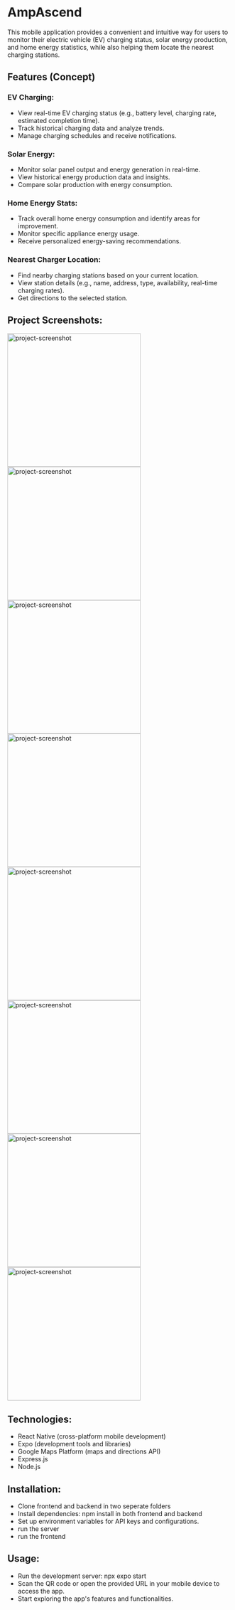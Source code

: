 # AmpAscend

This mobile application provides a convenient and intuitive way for users to monitor their electric vehicle (EV) charging status, solar energy production, and home energy statistics, while also helping them locate the nearest charging stations.

## Features (Concept)
### EV Charging:
- View real-time EV charging status (e.g., battery level, charging rate, estimated completion time).
- Track historical charging data and analyze trends.
- Manage charging schedules and receive notifications.
### Solar Energy:
- Monitor solar panel output and energy generation in real-time.
- View historical energy production data and insights.
- Compare solar production with energy consumption.
### Home Energy Stats:
- Track overall home energy consumption and identify areas for improvement.
- Monitor specific appliance energy usage.
- Receive personalized energy-saving recommendations.
### Nearest Charger Location:
- Find nearby charging stations based on your current location.
- View station details (e.g., name, address, type, availability, real-time charging rates).
- Get directions to the selected station.

<h2>Project Screenshots:</h2>
<img src="https://github.com/AmpAscend/frontend/assets/72644699/6ca7ae0e-2002-494b-84bd-f1d6b493d171" alt="project-screenshot" width="300" >

<img src="https://github.com/AmpAscend/frontend/assets/72644699/fa2481e6-f519-486e-baa5-6405f99e14df" alt="project-screenshot" width="300" >

<img src="https://github.com/AmpAscend/frontend/assets/72644699/55bccbe6-dd9f-44f0-9a23-2a8d71d317b0" alt="project-screenshot" width="300" >

<img src="https://github.com/AmpAscend/frontend/assets/72644699/ef51fb14-534d-49e7-bc97-409071400a05" alt="project-screenshot" width="300" >

<img src="https://github.com/AmpAscend/frontend/assets/72644699/c046b708-eb77-4840-b73f-5c0ba408b5e7" alt="project-screenshot" width="300" >

<img src="https://github.com/AmpAscend/frontend/assets/72644699/2a4fc762-4d2e-40f4-aca9-f161e793850b" alt="project-screenshot" width="300" >

<img src="https://github.com/AmpAscend/frontend/assets/72644699/dfe2272a-23a0-4409-b3b7-f74c9fd258df" alt="project-screenshot" width="300" >

<img src="https://github.com/AmpAscend/frontend/assets/72644699/018c9234-452a-4883-ad3e-948361023c2f" alt="project-screenshot" width="300" >















<h2> Technologies: </h2>

- React Native (cross-platform mobile development)
- Expo (development tools and libraries)
- Google Maps Platform (maps and directions API)
- Express.js
- Node.js

## Installation:

- Clone frontend and backend in two seperate folders
- Install dependencies: npm install in both frontend and backend
- Set up environment variables for API keys and configurations.
- run the server
- run the frontend


## Usage:

- Run the development server: npx expo start
- Scan the QR code or open the provided URL in your mobile device to access the app.
- Start exploring the app's features and functionalities.
